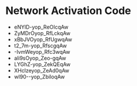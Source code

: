 # Network Activation Code
* eNYlD-yop_ReOIcqAw
* ZyMDrOyop_RfLckqAw
* xBbJVOyop_RfUgwqAw
* t2_7m-yop_RfscgqAw
* -IvmWeyop_Rfc3wqAw
* ali9sOyop_Zeo-gqAw
* LYGhZ-yop_ZekQEqAw
* XHclzeyop_ZeAd0qAw
* wI90--yop_ZbiloqAw